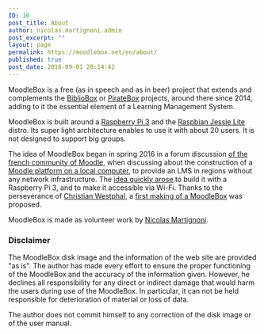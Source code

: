 ```yaml
---
ID: 16
post_title: About
author: nicolas.martignoni.admin
post_excerpt: ""
layout: page
permalink: https://moodlebox.net/en/about/
published: true
post_date: 2016-09-01 20:14:42
---
```

MoodleBox is a free (as in speech and as in beer) project that extends and complements the <a href="http://bibliobox.net/" target="_blank">BiblioBox</a> or <a href="https://piratebox.cc/" target="_blank">PirateBox</a> projects, around there since 2014, adding to it the essential element of a Learning Management System.

MoodleBox is built around a <a href="https://www.raspberrypi.org/" target="_blank">Raspberry Pi 3</a> and the <a href="https://www.raspberrypi.org/downloads/raspbian/" target="_blank">Raspbian Jessie Lite</a> distro. Its super light architecture enables to use it with about 20 users. It is not designed to support big groups.

The idea of MoodleBox began in spring 2016 in a forum discussion <a href="https://moodle.org/course/view.php?id=20" target="_blank">of the french community of Moodle</a>, when discussing about the construction of a <a href="https://moodle.org/mod/forum/discuss.php?d=318719" target="_blank">Moodle platform on a local computer</a>, to provide an LMS in regions without any network infrastructure. The <a href="https://moodle.org/mod/forum/discuss.php?d=330291" target="_blank">idea quickly arose</a> to build it with a Raspberry Pi 3, and to make it accessible via Wi-Fi. Thanks to the perseverance of <a href="http://moodlebox.tuxfamily.org/" target="_blank">Christian Westphal</a>, a <a href="https://moodle.org/mod/forum/discuss.php?d=331170" target="_blank">first making of a MoodleBox</a> was proposed.

MoodleBox is made as volunteer work by <a href="https://twitter.com/nmartignoni" target="_blank">Nicolas Martignoni</a>.
<h3>Disclaimer</h3>
The MoodleBox disk image and the information of the web site are provided "as is". The author has made every effort to ensure the proper functioning of the MoodleBox and the accuracy of the information given. However, he declines all responsibility for any direct or indirect damage that would harm the users during use of the MoodleBox. In particular, it can not be held responsible for deterioration of material or loss of data.

The author does not commit himself to any correction of the disk image or of the user manual.